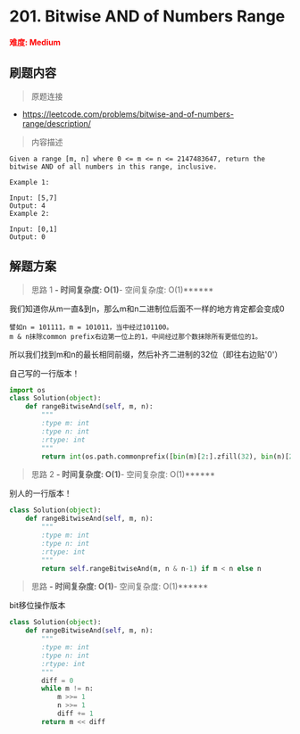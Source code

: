 # 201. Bitwise AND of Numbers Range

**<font color=red>难度: Medium</font>**

## 刷题内容

> 原题连接

* https://leetcode.com/problems/bitwise-and-of-numbers-range/description/

> 内容描述

```
Given a range [m, n] where 0 <= m <= n <= 2147483647, return the bitwise AND of all numbers in this range, inclusive.

Example 1:

Input: [5,7]
Output: 4
Example 2:

Input: [0,1]
Output: 0
```

## 解题方案

> 思路 1
******- 时间复杂度: O(1)******- 空间复杂度: O(1)******

我们知道你从m一直&到n，那么m和n二进制位后面不一样的地方肯定都会变成0
```
譬如n = 101111，m = 101011，当中经过101100。
m & n抹除common prefix右边第一位上的1，中间经过那个数抹除所有更低位的1。
```
所以我们找到m和n的最长相同前缀，然后补齐二进制的32位（即往右边贴'0'）

自己写的一行版本！


```python
import os
class Solution(object):
    def rangeBitwiseAnd(self, m, n):
        """
        :type m: int
        :type n: int
        :rtype: int
        """
        return int(os.path.commonprefix([bin(m)[2:].zfill(32), bin(n)[2:].zfill(32)])[::-1].zfill(32)[::-1], 2)
```


> 思路 2
******- 时间复杂度: O(1)******- 空间复杂度: O(1)******


别人的一行版本！


```python
class Solution(object):
    def rangeBitwiseAnd(self, m, n):
        """
        :type m: int
        :type n: int
        :rtype: int
        """
        return self.rangeBitwiseAnd(m, n & n-1) if m < n else n
```


> 思路 
******- 时间复杂度: O(1)******- 空间复杂度: O(1)******


bit移位操作版本

```python
class Solution(object):
    def rangeBitwiseAnd(self, m, n):
        """
        :type m: int
        :type n: int
        :rtype: int
        """
        diff = 0
        while m != n:
            m >>= 1
            n >>= 1
            diff += 1
        return m << diff
```
